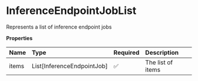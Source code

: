 # InferenceEndpointJobList

Represents a list of inference endpoint jobs

**Properties**

| Name  | Type                       | Required | Description       |
| :---- | :------------------------- | :------- | :---------------- |
| items | List[InferenceEndpointJob] | ✅       | The list of items |
